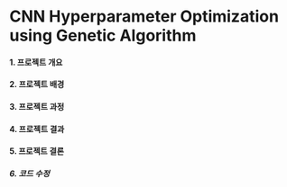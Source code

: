 # CNN Hyperparameter Optimization using Genetic Algorithm



#### 1. 프로젝트 개요

#### 2. 프로젝트 배경
#### 3. 프로젝트 과정
#### 4. 프로젝트 결과
#### 5. 프로젝트 결론

##### 6. 코드 수정 
